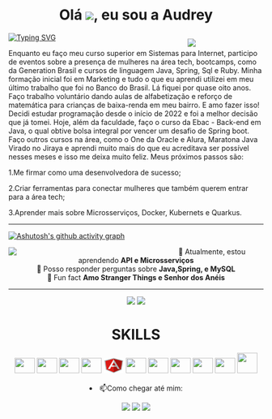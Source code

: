 <h1 align="center">Olá  <img src="https://media.giphy.com/media/hvRJCLFzcasrR4ia7z/giphy.gif" width="30px"/>, eu sou a Audrey </h1>

[![Typing SVG](https://readme-typing-svg.demolab.com?font=Fira+Code&pause=1000&color=fd428d&center=true&vCenter=true&width=1000&lines=Dev+Full+stack+com+foco+em+Back-end)](https://git.io/typing-svg)

<img align="right" width="150px" style="margin-top:-20px" src="https://i.imgur.com/6rLgAcq.png"> Enquanto eu faço meu curso superior em Sistemas para Internet, participo de eventos sobre a presença de mulheres na área tech, bootcamps, como da Generation Brasil e cursos de linguagem Java, Spring, Sql e Ruby.
  Minha formação inicial foi em Marketing e tudo o que eu aprendi utilizei em meu último trabalho que foi no Banco do Brasil. Lá fiquei por quase oito anos. 
  Faço trabalho voluntário dando aulas de alfabetização e reforço de matemática para crianças de baixa-renda em meu bairro. E amo fazer isso!
Decidi estudar programação desde o início de 2022 e foi a melhor decisão que já tomei. 
Hoje, além da faculdade, faço o curso da Ebac - Back-end em Java, o qual obtive bolsa integral por vencer um desafio de Spring boot. Faço outros cursos na área, como o One da Oracle e Alura, Maratona Java Virado no Jiraya e aprendi muito mais do que eu acreditava ser possível nesses meses e isso me deixa muito feliz. 
Meus próximos passos são:
<p>1.Me firmar como uma desenvolvedora de sucesso; </p>
<p>2.Criar ferramentas para conectar mulheres que também querem entrar para a área tech; </p>
<p>3.Aprender mais sobre Microsserviços, Docker, Kubernets e Quarkus.</p>

**********

  [![Ashutosh's github activity graph](https://github-readme-activity-graph.cyclic.app/graph?username=Dry-A&bg_color=0a0005&color=f52ea2&line=b0307b&point=f4f0f2&area=true&hide_border=true)](https://github.com/ashutosh00710/github-readme-activity-graph)
 
<div align="center">
   <img width="300px" align="left" src="https://i.imgur.com/0FI8zK9.png">
🚀 Atualmente, estou aprendendo <strong>API e Microsserviços</strong><br>
💬 Posso responder perguntas sobre <strong>Java,Spring, e MySQL</strong><br>
🛴 Fun fact <strong>Amo Stranger Things e Senhor dos Anéis</strong></h4> 
</div>

***************	

<div align="center">
  <img height="150em" src="https://github-readme-stats-eight-theta.vercel.app/api?username=Drey-A&show_icons=true&theme=radical&include_all_commits=true&count_private=true"/>
  <img height="150em" src="https://github-readme-stats-eight-theta.vercel.app/api/top-langs/?username=Dry-A&layout=compact&langs_count=8&theme=radical"/>
<div>	

<div>
  <h1 align="center"> SKILLS </h1>
 
 
  <img src="https://cdn.jsdelivr.net/gh/devicons/devicon/icons/java/java-original.svg" height="30" width="40"/>
  <img src="https://cdn.jsdelivr.net/gh/devicons/devicon/icons/spring/spring-original.svg" height="30" width="40"/>
  <img src="https://cdn.jsdelivr.net/gh/devicons/devicon/icons/mysql/mysql-original.svg" height="30" width="40"/>
  <img src="https://cdn.jsdelivr.net/gh/devicons/devicon/icons/mongodb/mongodb-original.svg" height="30" width="40"/>
   <img src="https://github.com/devicons/devicon/blob/v2.15.1/icons/angularjs/angularjs-original.svg" height="30" width="40"/
   <img src="https://cdn.jsdelivr.net/gh/devicons/devicon/icons/html5/html5-original.svg" height="30" width="40"/>
  <img src="https://cdn.jsdelivr.net/gh/devicons/devicon/icons/css3/css3-original.svg" height="30,5" width="40"/>
  <img src="https://cdn.jsdelivr.net/gh/devicons/devicon/icons/javascript/javascript-original.svg" height="30" width="40"/>
  <img src="https://cdn.jsdelivr.net/gh/devicons/devicon/icons/typescript/typescript-original.svg" height="30" width="40"/>
  <img src="https://cdn.jsdelivr.net/gh/devicons/devicon/icons/nodejs/nodejs-original.svg" height="30" width="40"/> 
  <img src="https://cdn.jsdelivr.net/gh/devicons/devicon/icons/react/react-original-wordmark.svg" height="30" width="40"/>
  <img src="https://cdn.jsdelivr.net/gh/devicons/devicon/icons/linux/linux-original.svg" width="40" height="40"/>
</div>
<br> 
  
  
 
<li>📫Como chegar até mim:<br>
 
  <a href="https://linktr.ee/audrey_projetos" target="_blank"><img src="https://img.shields.io/badge/-Linktree-%23E4405F?style=for-the-badge&logo=linktree&logoColor=white" target="_blank"></a>
<a href="https://www.linkedin.com/in/audreyalbuquerque/" target="_blank"><img src="https://img.shields.io/badge/LinkedIn-0077B5?style=for-the-badge&logo=linkedin&logoColor=white" target="_blank"></a>
<a href="https://www.instagram.com/dry.dev/" target="_blank"><img src="https://img.shields.io/badge/-Instagram-%23E4405F?style=for-the-badge&logo=instagram&logoColor=white" target="_blank"></a>
  
  


